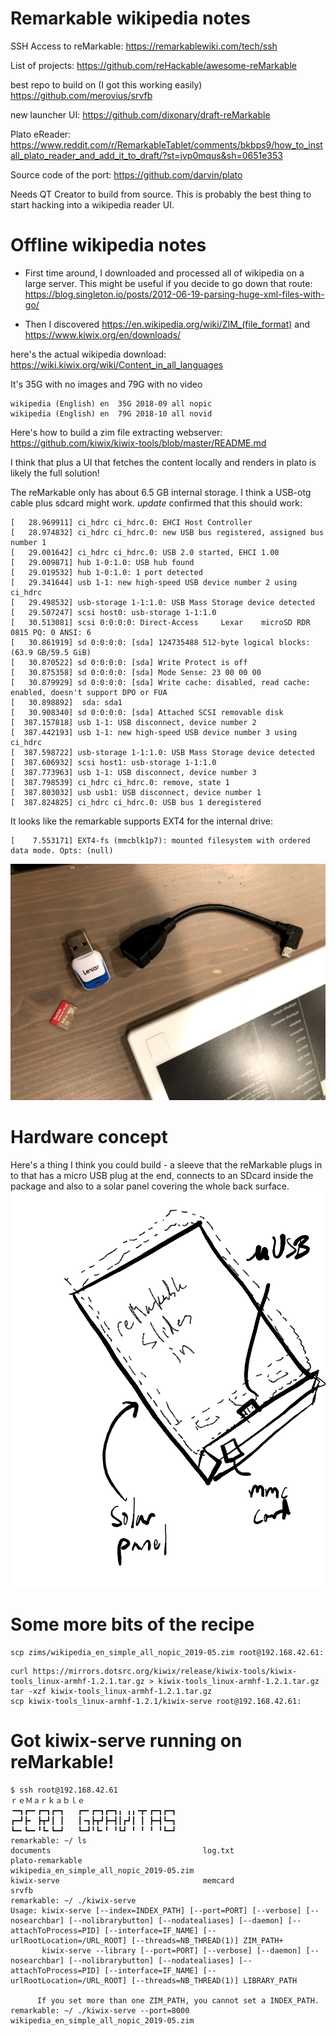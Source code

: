 # Remarkable wikipedia notes

SSH Access to reMarkable: https://remarkablewiki.com/tech/ssh

List of projects: https://github.com/reHackable/awesome-reMarkable

best repo to build on (I got this working easily)
https://github.com/merovius/srvfb

new launcher UI:
https://github.com/dixonary/draft-reMarkable

Plato eReader:
https://www.reddit.com/r/RemarkableTablet/comments/bkbps9/how_to_install_plato_reader_and_add_it_to_draft/?st=jvp0mqus&sh=0651e353

Source code of the port:
https://github.com/darvin/plato

Needs QT Creator to build from source. This is probably the best thing to start hacking into a wikipedia reader UI.

# Offline wikipedia notes

* First time around, I downloaded and processed all of wikipedia on a large server. This might be useful if you decide to go down that route: https://blog.singleton.io/posts/2012-06-19-parsing-huge-xml-files-with-go/

* Then I discovered 
https://en.wikipedia.org/wiki/ZIM_(file_format)
and
https://www.kiwix.org/en/downloads/

here's the actual wikipedia download:
https://wiki.kiwix.org/wiki/Content_in_all_languages

It's 35G with no images and 79G with no video
```
wikipedia (English)	en	35G	2018-09	all nopic
wikipedia (English)	en	79G	2018-10	all novid
```

Here's how to build a zim file extracting webserver:
https://github.com/kiwix/kiwix-tools/blob/master/README.md

I think that plus a UI that fetches the content locally and renders in plato is likely the full solution!

The reMarkable only has about 6.5 GB internal storage. I think a USB-otg cable plus sdcard might work.
*update*
confirmed that this should work:
```
[   28.969911] ci_hdrc ci_hdrc.0: EHCI Host Controller
[   28.974832] ci_hdrc ci_hdrc.0: new USB bus registered, assigned bus number 1
[   29.001642] ci_hdrc ci_hdrc.0: USB 2.0 started, EHCI 1.00
[   29.009871] hub 1-0:1.0: USB hub found
[   29.019532] hub 1-0:1.0: 1 port detected
[   29.341644] usb 1-1: new high-speed USB device number 2 using ci_hdrc
[   29.498532] usb-storage 1-1:1.0: USB Mass Storage device detected
[   29.507247] scsi host0: usb-storage 1-1:1.0
[   30.513081] scsi 0:0:0:0: Direct-Access     Lexar    microSD RDR      0815 PQ: 0 ANSI: 6
[   30.861919] sd 0:0:0:0: [sda] 124735488 512-byte logical blocks: (63.9 GB/59.5 GiB)
[   30.870522] sd 0:0:0:0: [sda] Write Protect is off
[   30.875358] sd 0:0:0:0: [sda] Mode Sense: 23 00 00 00
[   30.879929] sd 0:0:0:0: [sda] Write cache: disabled, read cache: enabled, doesn't support DPO or FUA
[   30.898892]  sda: sda1
[   30.908340] sd 0:0:0:0: [sda] Attached SCSI removable disk
[  387.157818] usb 1-1: USB disconnect, device number 2
[  387.442193] usb 1-1: new high-speed USB device number 3 using ci_hdrc
[  387.598722] usb-storage 1-1:1.0: USB Mass Storage device detected
[  387.606932] scsi host1: usb-storage 1-1:1.0
[  387.773963] usb 1-1: USB disconnect, device number 3
[  387.798539] ci_hdrc ci_hdrc.0: remove, state 1
[  387.803032] usb usb1: USB disconnect, device number 1
[  387.824825] ci_hdrc ci_hdrc.0: USB bus 1 deregistered
```

It looks like the remarkable supports EXT4 for the internal drive:
```
[    7.553171] EXT4-fs (mmcblk1p7): mounted filesystem with ordered data mode. Opts: (null)
```
![sdcard hookup](sdcard.jpg)

# Hardware concept

Here's a thing I think you could build - a sleeve that the reMarkable plugs in to that has a micro USB plug at the end, connects to an SDcard inside the package and also to a solar panel covering the whole back surface.
![concept](sketch.png)

# Some more bits of the recipe
```
scp zims/wikipedia_en_simple_all_nopic_2019-05.zim root@192.168.42.61:
```

```
curl https://mirrors.dotsrc.org/kiwix/release/kiwix-tools/kiwix-tools_linux-armhf-1.2.1.tar.gz > kiwix-tools_linux-armhf-1.2.1.tar.gz
tar -xzf kiwix-tools_linux-armhf-1.2.1.tar.gz
scp kiwix-tools_linux-armhf-1.2.1/kiwix-serve root@192.168.42.61:
```

# Got kiwix-serve running on reMarkable!
```
$ ssh root@192.168.42.61
ｒｅＭａｒｋａｂｌｅ
╺━┓┏━╸┏━┓┏━┓   ┏━╸┏━┓┏━┓╻ ╻╻╺┳╸┏━┓┏━┓
┏━┛┣╸ ┣┳┛┃ ┃   ┃╺┓┣┳┛┣━┫┃┏┛┃ ┃ ┣━┫┗━┓
┗━╸┗━╸╹┗╸┗━┛   ┗━┛╹┗╸╹ ╹┗┛ ╹ ╹ ╹ ╹┗━┛
remarkable: ~/ ls
documents                                  log.txt                                    plato-remarkable                           wikipedia_en_simple_all_nopic_2019-05.zim
kiwix-serve                                memcard                                    srvfb
remarkable: ~/ ./kiwix-serve 
Usage: kiwix-serve [--index=INDEX_PATH] [--port=PORT] [--verbose] [--nosearchbar] [--nolibrarybutton] [--nodatealiases] [--daemon] [--attachToProcess=PID] [--interface=IF_NAME] [--urlRootLocation=/URL_ROOT] [--threads=NB_THREAD(1)] ZIM_PATH+
       kiwix-serve --library [--port=PORT] [--verbose] [--daemon] [--nosearchbar] [--nolibrarybutton] [--nodatealiases] [--attachToProcess=PID] [--interface=IF_NAME] [--urlRootLocation=/URL_ROOT] [--threads=NB_THREAD(1)] LIBRARY_PATH 

      If you set more than one ZIM_PATH, you cannot set a INDEX_PATH.
remarkable: ~/ ./kiwix-serve --port=8000 wikipedia_en_simple_all_nopic_2019-05.zim 
```
